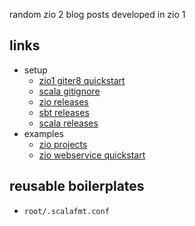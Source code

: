 random zio 2 blog posts developed in zio 1

## links

- setup
  - [zio1 giter8 quickstart](https://github.com/ScalaConsultants/zio-quickstart.g8)
  - [scala gitignore](https://alvinalexander.com/source-code/scala/sample-gitignore-file-scala-sbt-intellij-eclipse/)
  - [zio releases](https://github.com/zio/zio/releases)
  - [sbt releases](https://github.com/sbt/sbt/releases)
  - [scala releases](https://www.scala-lang.org/download/all.html)
- examples
  - [zio projects](https://zio.dev/version-1.x/resources/learning/sampleprojects/)
  - [zio webservice quickstart](https://github.com/zio/zio-quickstart-restful-webservice)


## reusable boilerplates

- `root/.scalafmt.conf`

